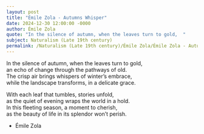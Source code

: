```yaml
---
layout: post
title: "Émile Zola - Autumns Whisper"
date: 2024-12-30 12:00:00 -0000
author: Émile Zola
quote: "In the silence of autumn, when the leaves turn to gold,  "
subject: Naturalism (Late 19th century)
permalink: /Naturalism (Late 19th century)/Émile Zola/Émile Zola - Autumns Whisper
---
```


In the silence of autumn, when the leaves turn to gold,  
an echo of change through the pathways of old.  
The crisp air brings whispers of winter’s embrace,  
while the landscape transforms, in a delicate grace.

With each leaf that tumbles, stories unfold,  
as the quiet of evening wraps the world in a hold.  
In this fleeting season, a moment to cherish,  
as the beauty of life in its splendor won’t perish.

- Émile Zola
